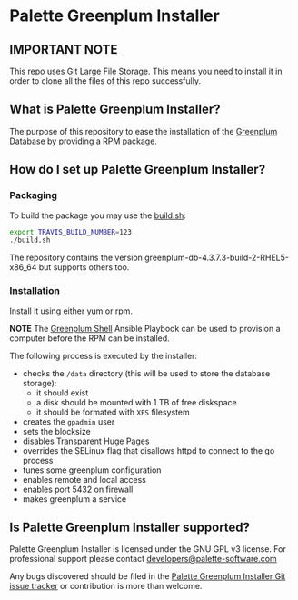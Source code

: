 # Palette Greenplum Installer
[Greenplum Database]:  http://greenplum.org

## IMPORTANT NOTE

This repo uses [Git Large File Storage](https://git-lfs.github.com/). This means you need to install it in order to clone all the files of this repo successfully.

## What is Palette Greenplum Installer?

The purpose of this repository to ease the installation of the [Greenplum Database]
by providing a RPM package.

## How do I set up Palette Greenplum Installer?

### Packaging

To build the package you may use the [build.sh](build.sh):

```bash
export TRAVIS_BUILD_NUMBER=123
./build.sh
```

The repository contains the version greenplum-db-4.3.7.3-build-2-RHEL5-x86_64 but
supports others too.

### Installation

Install it using either yum or rpm.

**NOTE** The [Greenplum Shell](https://github.com/palette-software/insight-deploy/tree/master#greenplum-shell)
Ansible Playbook can be used to provision a computer before the RPM can be installed.

The following process is executed by the installer:

- checks the `/data` directory (this will be used to store the database storage):
  - it should exist
  - a disk should be mounted with 1 TB of free diskspace
  - it should be formated with `XFS` filesystem
- creates the `gpadmin` user
- sets the blocksize
- disables Transparent Huge Pages
- overrides the SELinux flag that disallows httpd to connect to the go process
- tunes some greenplum configuration
- enables remote and local access
- enables port 5432 on firewall
- makes greenplum a service

## Is Palette Greenplum Installer supported?

Palette Greenplum Installer is licensed under the GNU GPL v3 license. For professional support please contact developers@palette-software.com

Any bugs discovered should be filed in the [Palette Greenplum Installer Git issue tracker](https://github.com/palette-software/greenplum-installer/issues) or contribution is more than welcome.
